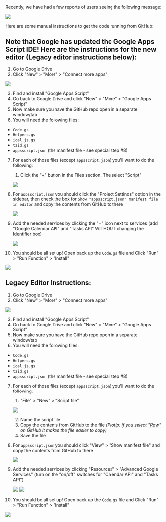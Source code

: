 Recently, we have had a few reports of users seeing the following message:

![](https://i.imgur.com/seoYVDs.png)

Here are some manual instructions to get the code running from GitHub:

## Note that Google has updated the Google Apps Script IDE! Here are the instructions for the new editor (Legacy editor instructions below):

1. Go to Google Drive
2. Click "New" > "More" > "Connect more apps"

![](https://i.imgur.com/SfsJFta.png)

3. Find and install "Google Apps Script"
4. Go back to Google Drive and click "New" > "More" > "Google Apps Script"
5. Now make sure you have the GitHub repo open in a separate window/tab
6. You will need the following files:
  - `Code.gs`
  - `Helpers.gs`
  - `ical.js.gs`
  - `tzid.gs`
  - `appsscript.json` (the manifest file - see special step #8)
7. For each of those files (except `appsscript.json`) you'll want to do the following:
    1. Click the "+" button in the Files section. The select "Script"

    ![](https://i.imgur.com/YlSF7NK.png)
8. For `appsscript.json` you should click the "Project Settings" option in the sidebar, then check the box for `Show "appsscript.json" manifest file in editor` and copy the contents from GitHub to there

   ![](https://i.imgur.com/tydATjG.png)
9. Add the needed services by clicking the "+" icon next to services (add "Google Calendar API" and "Tasks API" WITHOUT changing the Identifier box)

   ![](https://i.imgur.com/yoAvDr9.png)

10. You should be all set up! Open back up the `Code.gs` file and Click "Run" > "Run Function" > "Install"

   ![](https://i.imgur.com/7QktuS0.png)

## Legacy Editor Instructions:

1. Go to Google Drive
2. Click "New" > "More" > "Connect more apps"

![](https://i.imgur.com/SfsJFta.png)

3. Find and install "Google Apps Script"
4. Go back to Google Drive and click "New" > "More" > "Google Apps Script"
5. Now make sure you have the GitHub repo open in a separate window/tab
6. You will need the following files:
  - `Code.gs`
  - `Helpers.gs`
  - `ical.js.gs`
  - `tzid.gs`
  - `appsscript.json` (the manifest file - see special step #8)
7. For each of those files (except `appsscript.json`) you'll want to do the following:
    1. "File" > "New" > "Script file"

    ![](https://i.imgur.com/Bz5G1rb.png)

    2. Name the script file
    3. Copy the contents from GitHub to the file *(Protip: if you select ["Raw"](https://i.imgur.com/J8wgaP4.png) on GitHub it makes the file easier to copy)*
    4. Save the file
8. For `appsscript.json` you should click "View" > "Show manifest file" and copy the contents from GitHub to there

   ![](https://i.imgur.com/vIKPLJ9.png)

9. Add the needed services by clicking "Resources" > "Advanced Google Services" (turn on the "on/off" switches for "Calendar API" and "Tasks API")

   ![](https://i.imgur.com/XAPEpL4.png)
   ![](https://i.imgur.com/toa8yLw.png)

10. You should be all set up! Open back up the `Code.gs` file and Click "Run" > "Run Function" > "Install"

   ![](https://i.imgur.com/ftWhYJ0.png)